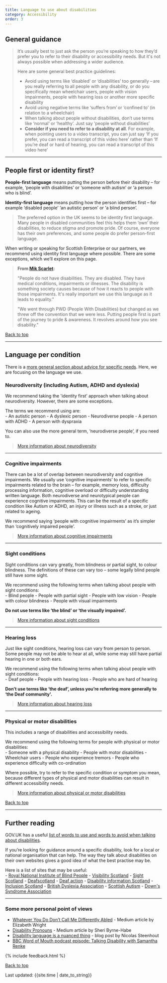 ```yaml
---
title: Language to use about disabilities  
category: Accessibility
order: 3
---
```



## General guidance 

<blockquote class="info">
 <p>
  It’s usually best to just ask the person you’re speaking to how they’d prefer you to refer to their disability or accessibility needs. But it's not always possible when addressing a wider audience.
 </p>
<p>
<p style="margin-bottom: 0">Here are some general best practice guidelines: </p>
</p>
 <ul>
<li>Avoid using terms like ‘disabled’ or ‘disabilities’ too generally – are you really referring to all people with any disability, or do you specifically mean wheelchair users, people with vision impairments, people with hearing loss or another more specific disability</li>
<li>Avoid using negative terms like ‘suffers from’ or ‘confined to’ (in relation to a wheelchair)</li>
<li>When talking about people without disabilities, don’t use terms like ‘normal’ or ‘healthy’. Just say ‘people without disabilities’</li>
  <li><strong>Consider if you need to refer to a disability at all</strong>. For example, when pointing users to a video transcript, you can just say ‘If you prefer, you can read a transcript of this video here’ rather than ‘If you’re deaf or hard of hearing, you can read a transcript of this video here’</li>
 </ul>
 </blockquote>

 <hr class="big">
 
## People first or identity first? 

**People-first language** means putting the person before their disability – for example, ‘people with disabilities’ or ‘someone with autism’ or ‘a person who is blind’.  

**Identity-first language** means putting how the person identifies first – for example ‘disabled people’ ‘an autistic person’ or ‘a blind person’. 

<blockquote class="info">
<p>The preferred option in the UK seems to be identity first language. Many people in disabled communities feel this helps them ‘own’ their disabilities, to reduce stigma and promote pride. Of course, everyone has their own preferences, and some people do prefer person-first language.</p>
</blockquote>
 
When writing or speaking for Scottish Enterprise or our partners, we recommend using identity first language where possible. There are some exceptions, which we’ll explore on this page.  

> **From [Mik Scarlet](https://twitter.com/MikScarlet/status/1319557794643718146):**
>
> "People do not have disabilities. They are disabled. They have medical conditions, impairments or illnesses. The disability is something society causes because of how it reacts to people with those impairments. 
>It's really important we use this language as it leads to equality." 
>
>"We went through PWD (People With Disabilities) but changed as we threw off the convention that we were less. Putting people first is part of the journey to pride & awareness. It revolves around how you see disability." 

<a href="#" class="button">Back to top</a>

<hr class="big">
 
## Language per condition

There is a [more general section about advice for specific needs](/inclusion/accessibility/advice-specific/). Here, we are focusing on the language we use.

### Neurodiversity (including Autism, ADHD and dyslexia) 

We recommend taking the 'identity first’ approach when talking about neurodiversity. However, there are some exceptions.  

<p style="margin-bottom: 0">The terms we recommend using are:</p>
- An autistic person 
- A dyslexic person 
- Neurodiverse people  
- A person with ADHD 
- A person with dyspraxia  

You can also use the more general term, ‘neurodiverse people’, if you need to.  

> [More information about neurodiversity](/inclusion/accessibility/advice-specific/#neurodiversity)

 <hr class="small">

### Cognitive impairments 

There can be a lot of overlap between neurodiversity and cognitive impairments. We usually use ‘cognitive impairments’ to refer to specific impairments related to the brain – for example, memory loss, difficulty processing information, cognitive overload or difficulty understanding written language. Both neurodiverse and neurotypical people can experience cognitive impairments. This can be the result of a specific condition like Autism or ADHD, an injury or illness such as a stroke, or just related to ageing.   

We recommend saying ‘people with cognitive impairments’ as it’s simpler than ‘cognitively impaired people’.  

> [More information about cognitive impairments](/inclusion/accessibility/advice-specific/#cognitive-impairments)

 <hr class="small">

### Sight conditions 

Sight conditions can vary greatly, from blindness or partial sight, to colour blindness. The definitions of these can vary too – some legally blind people still have some sight. 
<p style="margin-bottom: 0">We recommend using the following terms when talking about people with sight conditions: </p>
- Blind people  
- People with partial sight  
- People with low vision  
- People with colour blindness 
- People with visual impairments  

**Do not use terms like ‘the blind’ or ‘the visually impaired’.**

> [More information about sight conditions](/inclusion/accessibility/advice-specific/#blindness-and-visual-impairments)

 <hr class="small">

### Hearing loss 

Just like sight conditions, hearing loss can vary from person to person. Some people may not be able to hear at all, while some may still have partial hearing in one or both ears. 
<p style="margin-bottom: 0">We recommend using the following terms when talking about people with sight conditions:</p>
- Deaf people 
- People with hearing loss  
- People who are hard of hearing  

**Don’t use terms like ‘the deaf’, unless you’re referring more generally to ‘the Deaf community'.**

> [More information about hearing loss](/inclusion/accessibility/advice-specific/#deaf-and-hearing-impairments)

 <hr class="small">

### Physical or motor disabilities 

This includes a range of disabilities and accessibility needs. 
<p style="margin-bottom: 0">We recommend using the following terms for people with physical or motor disabilities: </p>
- Someone with a physical disability  
- People with motor disabilities  
- Wheelchair users 
- People who experience tremors 
- People who experience difficulty with co-ordination  

Where possible, try to refer to the specific condition or symptom you mean, because different types of physical and motor disabilities can result in different accessibility needs.  

> [More information about physical or motor disabilities](/inclusion/accessibility/advice-specific/#motricity-impairments) 

<a href="#" class="button">Back to top</a>

<hr class="big">

## Further reading 

GOV.UK has a useful <a href="https://www.gov.uk/government/publications/inclusive-communication/inclusive-language-words-to-use-and-avoid-when-writing-about-disability#words-to-use-and-avoid" target="_blank">list of words to use and words to avoid when talking about disabilities</a>.  

If you’re looking for guidance around a specific disability, look for a local or national organisation that can help. The way they talk about disabilities on their own websites gives a good idea of what the best practise may be. 

<p style="margin-bottom: 0">Here is a list of sites that may be useful:</p>
- <a href="https://www.rnib.org.uk/" target="_blank">Royal National Institute of Blind People</a>
- <a href="https://visibilityscotland.org.uk/" target="_blank">Visibility Scotland</a>
- <a href="https://sightscotland.org.uk/" target="_blank">Sight Scotland</a>
- <a href="https://deafscotland.org/" target="_blank">Deafscotland</a>
- <a href="https://www.deafaction.org/" target="_blank">Deaf action</a>
- <a href="https://www.disabilityscot.org.uk/" target="_blank">Disability information Scotland</a>
- <a href="https://inclusionscotland.org/" target="_blank">Inclusion Scotland</a>
- <a href="https://www.bdadyslexia.org.uk/advice/employers/creating-a-dyslexia-friendly-workplace/dyslexia-friendly-style-guide" target="_blank">British Dyslexia Association</a>
- <a href="https://www.scottishautism.org/" target="_blank">Scottish Autism</a>
- <a href="https://www.downs-syndrome.org.uk/news/mum-launches-new-language-cards/" target="_blank">Down's Syndrome Association</a>

 <hr class="small">

### Some more personal point of views
- <a href="https://medium.com/swlh/whatever-you-do-dont-call-me-differently-abled-d947ac029801" target="_blank">Whatever You Do Don’t Call Me Differently Abled</a> - Medium article by Elizabeth Wright
- <a href="https://medium.com/age-of-awareness/disability-pronouns-bb7e04b890f3" target="_blank">Disability Pronouns</a> - Medium article by Sheri Byrne-Habe
- <a href="https://incl.ca/disability-language-is-a-nuanced-thing/" target="_blank">Disability language is a nuanced thing</a> - blog post by Nicolas Steenhout 
- <a href="https://www.bbc.co.uk/programmes/m000qy49" target="_blank">BBC Word of Mouth podcast episode: Talking Disability with Samantha Renke</a>

{% include feedback.html %}
<br>

<a href="#" class="button">Back to top</a>

<div>Last updated: {{site.time | date_to_string}}</div>

<!-- 
<a href="" target="_blank"></a>
<p style="margin-bottom: 0">
-->